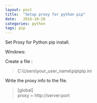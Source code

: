 ```yaml
---
layout: post
title:  "Setup proxy for python pip"
date:   2016-10-28
categories: python
tags: pip
---
```


Set Proxy for Python pip install.

Windows:    

Create a file : 

> C:\Users\your_user_name\pip\pip.ini

Write the proxy info to the file.   

> [global]   
  proxy = http://server:port

